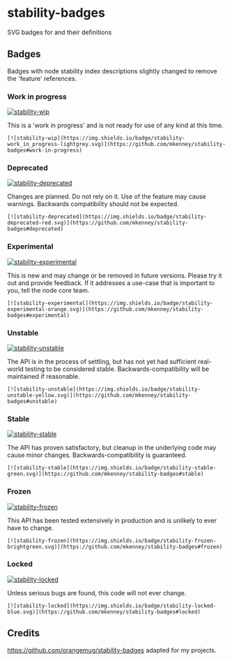 # stability-badges
SVG badges for and their definitions

## Badges
Badges with node stability index descriptions slightly changed to remove the 'feature' references.


### Work in progress
[![stability-wip](https://img.shields.io/badge/stability-work_in_progress-lightgrey.svg)](https://github.com/mkenney/stability-badges#work-in-progress)

This is a 'work in progress' and is not ready for use of any kind at this time.

    [![stability-wip](https://img.shields.io/badge/stability-work_in_progress-lightgrey.svg)](https://github.com/mkenney/stability-badges#work-in-progress)


### Deprecated
[![stability-deprecated](https://img.shields.io/badge/stability-deprecated-red.svg)](https://github.com/mkenney/stability-badges#deprecated)

Changes are planned. Do not rely on it. Use of the feature may cause warnings. Backwards compatibility should not be expected.

    [![stability-deprecated](https://img.shields.io/badge/stability-deprecated-red.svg)](https://github.com/mkenney/stability-badges#deprecated)

### Experimental
[![stability-experimental](https://img.shields.io/badge/stability-experimental-orange.svg)](https://github.com/mkenney/stability-badges#experimental)

This is new and may change or be removed in future versions. Please try it out and provide feedback. If it addresses a use-case that is important to you, tell the node core team.

    [![stability-experimental](https://img.shields.io/badge/stability-experimental-orange.svg)](https://github.com/mkenney/stability-badges#experimental)

### Unstable
[![stability-unstable](https://img.shields.io/badge/stability-unstable-yellow.svg)](https://github.com/mkenney/stability-badges#unstable)

The API is in the process of settling, but has not yet had sufficient real-world testing to be considered stable. Backwards-compatibility will be maintained if reasonable.

    [![stability-unstable](https://img.shields.io/badge/stability-unstable-yellow.svg)](https://github.com/mkenney/stability-badges#unstable)

### Stable
[![stability-stable](https://img.shields.io/badge/stability-stable-green.svg)](https://github.com/mkenney/stability-badges#stable)

The API has proven satisfactory, but cleanup in the underlying code may cause minor changes. Backwards-compatibility is guaranteed.

    [![stability-stable](https://img.shields.io/badge/stability-stable-green.svg)](https://github.com/mkenney/stability-badges#stable)

### Frozen
[![stability-frozen](https://img.shields.io/badge/stability-frozen-brightgreen.svg)](https://github.com/mkenney/stability-badges#frozen)

This API has been tested extensively in production and is unlikely to ever have to change.

    [![stability-frozen](https://img.shields.io/badge/stability-frozen-brightgreen.svg)](https://github.com/mkenney/stability-badges#frozen)

### Locked
[![stability-locked](https://img.shields.io/badge/stability-locked-blue.svg)](https://github.com/mkenney/stability-badges#locked)

Unless serious bugs are found, this code will not ever change.

    [![stability-locked](https://img.shields.io/badge/stability-locked-blue.svg)](https://github.com/mkenney/stability-badges#locked)

## Credits
https://github.com/orangemug/stability-badges adapted for my projects.